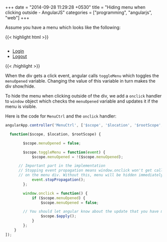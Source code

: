 +++
date = "2014-09-28 11:29:28 +0530"
title = "Hiding menu when clicking outside - AngularJS"
categories = ["programming", "angularjs", "web"]
+++

Assume you have a menu which looks like the following:

{{< highlight html >}}
<div class="right-menu" ng-click="toggleMenu($event);">
  <img src="img/RightMenuIcon.png" alt="" />
</div>

<div ng-show="menuOpened" class="menu-dropdown-right">
  <ul>
    <li ng-hide="loggedIn" class="class"><a href="#/authenticate">Login</a>
    </li>
    <li ng-show="loggedIn"  ng-click="logOut()"><a href="#">Logout</a>
    </li>
  </ul>
</div>
{{< /highlight >}}

When the div gets a click event, angular calls `toggleMenu` which toggles the `menuOpened` variable. Changing the value of this variable in turn makes the div show/hide.

To hide the menu when clicking outside of the div, we add a `onclick` handler to `window` object which checks the `menuOpened` variable and updates it if the menu is visible.

Here is the code for `MenuCtrl` and the `onclick` handler:

```js
angularApp.controller('MenuCtrl', ['$scope', '$location', '$rootScope',

  function($scope, $location, $rootScope) {

		$scope.menuOpened = false;

		$scope.toggleMenu = function(event) {
			$scope.menuOpened = !($scope.menuOpened);

      // Important part in the implementation
      // Stopping event propagation means window.onclick won't get called when someone clicks
      // on the menu div. Without this, menu will be hidden immediately
			event.stopPropagation();
		};

		window.onclick = function() {
			if ($scope.menuOpened) {
				$scope.menuOpened = false;

        // You should let angular know about the update that you have made, so that it can refresh the UI
				$scope.$apply();
			}
		};
	}
]);
```
